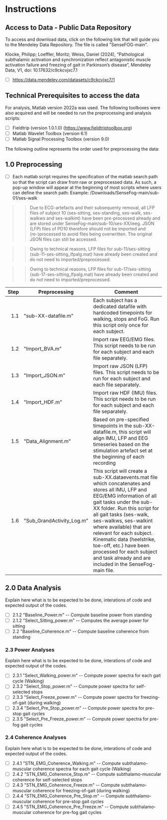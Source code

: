 # Instructions

## Access to Data - Public Data Repository
To access and download data, click on the following link that will guide you to the Mendeley Data Repository. 
The file is called "SenseFOG-main".

Klocke, Philipp; Loeffler, Moritz; Weiss, Daniel (2024), 
“Pathological subthalamic activation and synchronization reflect antagonistic muscle activation failure and freezing of gait in Parkinson’s disease”, Mendeley Data, V1, doi: 10.17632/c9ckcvjxc7.1

- [ ] https://data.mendeley.com/datasets/c9ckcvjxc7/1      

## Technical Prerequisites to access the data
For analysis, Matlab version 2022a was used. 
The following toolboxes were also acquired and will be needed to run the preprocessing and analysis scripts:
- [ ] Fieldtrip (version 1.0.1.0) (https://www.fieldtriptoolbox.org) 
- [ ] Matlab Wavelet Toolbox (version 6.1)
- [ ] Matlab Signal Processing Toolbox (version 9.0)

The following outline represents the order used for preprocessing the data:

## 1.0 Preprocessing
- [ ] Each matlab script requires the specification of the matlab search path so that the script can draw from raw or preprocessed data. As such, a pop-up window will appear at the beginning of most scripts where users can define the search path: 
Example: /Downloads/SenseFog-main/sub-01/ses-walk

>> Due to ECG-artefacts and their subsequenty removal, all LFP files of subject 10 (ses-sitting, ses-standing, ses-walk, ses-walkws and ses-walkint) have been pre-processed already and are stored under SenseFog-main/sub-10/ses-XX/ieeg. JSON (LFP) files of PD10 therefore should not be imported and (re-)processed to avoid files being overwritten. The original JSON files can still be accessed.

>> Owing to technical reasons, LFP files for sub-11/ses-sitting (sub-11-ses-sitting_lfpalg.mat) have already been created and do not need to imported/preprocessed.

>> Owing to technical reasons, LFP files for sub-17/ses-sitting (sub-17-ses-sitting_lfpalg.mat) have already been created and do not need to imported/preprocessed.



| Step | Preprocessing          |Comment                                                                                             |
|-----:| -----------------------|----------------------------------------------------------------------------------------------------|
| 1.1    | "sub-XX-datafile.m"  | Each subject has a dedicated datafile with hardcoded timepoints for walking, stops and FoG. Run this script only once for each subject.|
| 1.2    | "Import_BVA.m"       | Import raw EEG/EMG files. This script needs to be run for each subject and each file separately.   |
| 1.3    | "Import_JSON.m"      | Import raw JSON (LFP) files. This script needs to be run for each subject and each file separately.|
| 1.4    | "Import_HDF.m"       | Import raw HDF (IMU) files. This script needs to be run for each subject and each file separately. |
| 1.5    | "Data_Alignment.m"   | Based on pre-specified timepoints in the sub-XX-datafile.m, this script will align IMU, LFP and EEG timeseries based on the stimulation artefact set at the beginning of each recording                                                  |
| 1.6    | "Sub_GrandActivity_Log.m" | This script will create a sub-XX.dataevents.mat file which concatenates and stores all IMU, LFP and EEG/EMG information of all gait tasks under the sub-XX folder. Run this script for all gait tasks (ses-walk, ses-walkws, ses-walkint where available) that are relevant for each subject. Kinematic data (heelstrike, toe-off, etc.) have been processed for each subject and task already and are included in the SenseFog-main file.|



## 2.0 Data Analysis
Explain here what is to be expected to be done, interations of code and expected output of the codes.
- [ ]  2.1.2 "Baseline_Power.m"                  -- Compute baseline power from standing
- [ ]  2.1.2 "Select_Sitting_power.m"            -- Computes the average power for sitting
- [ ]  2.2   "Baseline_Coherence.m"              -- Compute baseline coherence from standing

### 2.3 Power Analyses
Explain here what is to be expected to be done, interations of code and expected output of the codes.
- [ ]  2.3.1 "Select_Walking_power.m"          -- Compute power spectra for each gait cycle (Walking)
- [ ]  2.3.2 "Select_Stop_power.m"             -- Compute power spectra for self-selected stops
- [ ]  2.3.3 "Select_Freeze_power.m"           -- Compute power spectra for freezing-of-gait (during walking)
- [ ]  2.3.4 "Select_Pre_Stop_power.m"         -- Compute power spectra for pre-stop gait cycles
- [ ]  2.3.5 "Select_Pre_Freeze_power.m"       -- Compute power spectra for pre-fog gait cycles

### 2.4 Coherence Analyses
Explain here what is to be expected to be done, interations of code and expected output of the codes.
- [ ]  2.4.1 "STN_EMG_Coherence_Walking.m"    -- Compute subthalamo-muscular coherence spectra for each gait cycle (Walking)
- [ ]  2.4.2 "STN_EMG_Coherence_Stop.m"       -- Compute subthalamo-muscular coherence for self-selected stops
- [ ]  2.4.3 "STN_EMG_Coherence_Freeze.m"     -- Compute subthalamo-muscular coherence for freezing-of-gait (during walking)
- [ ]  2.4.4 "STN_EMG_Coherence_Pre_Stop.m"   -- Compute subthalamo-muscular coherence for pre-stop gait cycles
- [ ]  2.4.5 "STN_EMG_Coherence_Pre_Freeze.m" -- Compute subthalamo-muscular coherence for pre-fog gait cycles
